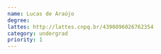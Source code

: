 ```yaml
---
name: Lucas de Araújo
degree: 
lattes: http://lattes.cnpq.br/4390896026762354
category: undergrad
priority: 1
---
```

